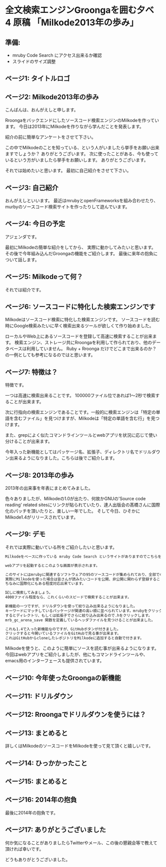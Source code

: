# 全文検索エンジンGroongaを囲む夕べ 4 原稿 「Milkode2013年の歩み」

## 準備:
- mruby Code Search にアクセス出来るか確認
- スライドのサイズ調整

## ページ1: タイトルロゴ

## ページ2: Milkode2013年の歩み
こんばんは、おんがえしと申します。

Rroongaをバックエンドにしたソースコード検索エンジンのMilkodeを作っています。
今日は2013年にMilkodeを作りながら学んだことを発表します。

紹介の前に簡単なアンケートをさせて下さい。

この中でMilkodeのことを知っている、という人がいましたら挙手をお願い出来ますでしょうか？
ありがとうございます。
次に使ったことがある、今も使っているという方がいましたら挙手をお願いします。
ありがとうございます。

それでは始めたいと思います。
最初に自己紹介をさせて下さい。

## ページ3: 自己紹介
おんがえしといいます。
最近はmrubyとopenFrameworksを組み合わせたり、murbyのソースコード検索サイトを作ったりして遊んでいます。

## ページ4: 今日の予定
アジェンダです。

最初にMilkodeの簡単な紹介をしてから、
実際に動かしてみたいと思います。
その後で今年組み込んだGroongaの機能をご紹介します。
最後に来年の抱負について話します。

## ページ5: Milkodeって何？
それでは紹介です。

## ページ6: ソースコードに特化した検索エンジンです
Milkodeはソースコード検索に特化した検索エンジンです。
ソースコードを読む時にGoogle検索みたいに早く検索出来るツールが欲しくて作り始めました。

ローカルやWeb上にあるソースコードを登録して高速に検索することが出来ます。
検索エンジン、ストレージ共にRroongaを利用して作られており、他のデータベースは利用していません。
Ruby + Rroonga だけでどこまで出来るのか？の一例としても参考になるのではと思います。

## ページ7: 特徴は？
特徴です。

一つは高速に検索出来ることです。 100000ファイル位であれば1〜2秒で検索することが出来ます。

次に行指向の検索エンジンであることです。一般的に検索エンジンは「特定の単語を含むファイル」を見つけますが、Milkodeは「特定の単語を含む行」を見つけます。 

また、grepによく似たコマンドラインツールとwebアプリを状況に応じて使い分けることが出来ます。

今年入った新機能としてはパッケージ名、拡張子、ディレクトリ名でドリルダウン出来るようになりました。こちらは後でご紹介します。

## ページ8: 2013年の歩み
2013年の出来事を年表にまとめてみました。

色々ありましたが、Milkodeの1.0が出たり、何故かGNUの'Source code reading' related sitesにリンクが貼られていたり、達人出版会の髙橋さんに国際化のパッチを頂いたりと、楽しい一年でした。
そして今日、ひそかにMilkode1.4がリリースされています。

## ページ9: デモ
それでは実際に動いている所をご紹介したいと思います。

```demo.txt
Milkodeをベースに作っている mruby Code Search というサイトがありますのでこちらを使います。

webアプリを起動するとこのような画面が表示されます。

このサイトにはmrubyに関連するソフトウェアの95のソースコードが集められており、全部で4826ファイルあります。
実際にMilkodeを使った場合は皆さんが読みたいコードを公開、非公開に関わらず登録することが出来ます。
ちなみに国際化にもある程度対応出来ています。

試しに検索してみましょう。
4000ファイル程度なら、これくらいのスピードで検索することが出来ます。

新機能の一つですが、ドリルダウンを使って絞り込み出来るようになりました。
キーワードにマッチしているパッケージが関連の高い順に並べられています。mrubyをクリックしてみます。
するとディレクトリ、もしくは拡張子でさらに絞り込み出来るので.hをクリックします。
mrb_gc_arena_save 関数を定義しているヘッダファイルを見つけることが出来ました。

これも1.4で入った新機能なのですが、GitHubボタンが付きました。
クリックすると今開いているファイルをGitHubで見る事が出来ます。
これはGitHubからcloneしたレポジトリをMilkodeに追加すると自動で付きます。
```

Milkodeを使うと、このように簡単にソースを読む事が出来るようになります。
今回はwebアプリをご紹介しましたが、他にもコマンドラインツールや、emacs用のインターフェースも提供されています。

## ページ10: 今年使ったGroongaの新機能

## ページ11: ドリルダウン

## ページ12: Rroongaでドリルダウンを使うには？

## ページ13: まとめると
詳しくはMilkodeのソースコードをMilkodeを使って見て頂くと嬉しいです。

## ページ14: ひっかかったこと

## ページ15: まとめると

## ページ16: 2014年の抱負
最後に2014年の抱負です。

## ページ17: ありがとうございました
何か気になることがありましたらTwitterやメール、この後の懇親会等で教えて頂ければ幸いです。

どうもありがとうございました。

